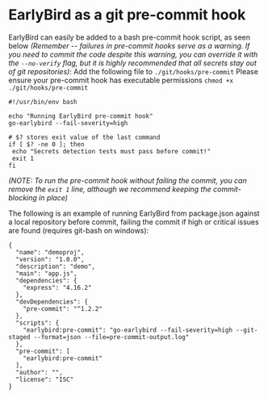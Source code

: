 # EarlyBird as a git pre-commit hook
EarlyBird can easily be added to a bash pre-commit hook script, as seen below *(Remember -- failures in pre-commit hooks serve as a warning.  If you need to commit the code despite this warning, you can override it with the `--no-verify` flag, but it is highly recommended that _all_ secrets stay out of git repositories)*:
Add the following file to ```./git/hooks/pre-commit``` Please ensure your pre-commit hook has executable permissions ```chmod +x ./git/hooks/pre-commit```
```
#!/usr/bin/env bash

echo "Running EarlyBird pre-commit hook"
go-earlybird --fail-severity=high

# $? stores exit value of the last command
if [ $? -ne 0 ]; then
 echo "Secrets detection tests must pass before commit!"
 exit 1
fi
```
*(NOTE: To run the pre-commit hook without failing the commit, you can remove the `exit 1` line, although we recommend keeping the commit-blocking in place)*
&nbsp;

The following is an example of running EarlyBird from package.json against a local repository before commit, failing the commit if high or critical issues are found (requires git-bash on windows):
```
{
  "name": "demoproj",
  "version": "1.0.0",
  "description": "demo",
  "main": "app.js",
  "dependencies": {
    "express": "4.16.2"
  },
  "devDependencies": {
    "pre-commit": "^1.2.2"
  },
  "scripts": {
    "earlybird:pre-commit": "go-earlybird --fail-severity=high --git-staged --format=json --file=pre-commit-output.log"
  },
  "pre-commit": [
    "earlybird:pre-commit"
  ],
  "author": "",
  "license": "ISC"
}
```
